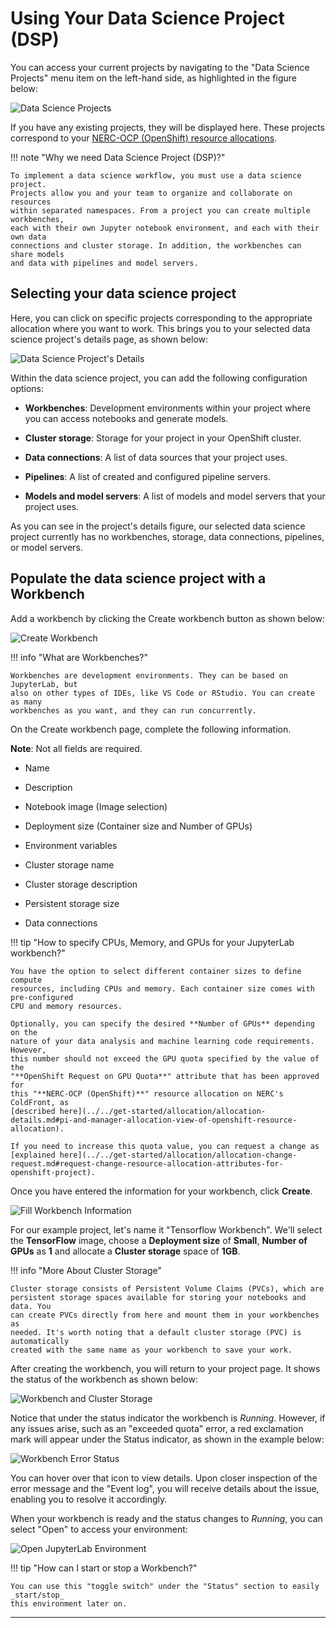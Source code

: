 # Using Your Data Science Project (DSP)

You can access your current projects by navigating to the "Data Science Projects"
menu item on the left-hand side, as highlighted in the figure below:

![Data Science Projects](images/data-science-projects.png)

If you have any existing projects, they will be displayed here. These projects
correspond to your [NERC-OCP (OpenShift) resource allocations](../../get-started/allocation/allocation-details.md#general-user-view-of-openshift-resource-allocation).

!!! note "Why we need Data Science Project (DSP)?"

    To implement a data science workflow, you must use a data science project.
    Projects allow you and your team to organize and collaborate on resources
    within separated namespaces. From a project you can create multiple workbenches,
    each with their own Jupyter notebook environment, and each with their own data
    connections and cluster storage. In addition, the workbenches can share models
    and data with pipelines and model servers.

## Selecting your data science project

Here, you can click on specific projects corresponding to the appropriate allocation
where you want to work. This brings you to your selected data science project's
details page, as shown below:

![Data Science Project's Details](images/data-science-project-details.png)

Within the data science project, you can add the following configuration options:

- **Workbenches**: Development environments within your project where you can access
  notebooks and generate models.

- **Cluster storage**: Storage for your project in your OpenShift cluster.

- **Data connections**: A list of data sources that your project uses.

- **Pipelines**: A list of created and configured pipeline servers.

- **Models and model servers**: A list of models and model servers that your project
  uses.

As you can see in the project's details figure, our selected data science project
currently has no workbenches, storage, data connections, pipelines, or model servers.

## Populate the data science project with a Workbench

Add a workbench by clicking the Create workbench button as shown below:

![Create Workbench](images/create-workbench.png)

!!! info "What are Workbenches?"

    Workbenches are development environments. They can be based on JupyterLab, but
    also on other types of IDEs, like VS Code or RStudio. You can create as many
    workbenches as you want, and they can run concurrently.

On the Create workbench page, complete the following information.

**Note**: Not all fields are required.

- Name

- Description

- Notebook image (Image selection)

- Deployment size (Container size and Number of GPUs)

- Environment variables

- Cluster storage name

- Cluster storage description

- Persistent storage size

- Data connections

!!! tip "How to specify CPUs, Memory, and GPUs for your JupyterLab workbench?"

    You have the option to select different container sizes to define compute
    resources, including CPUs and memory. Each container size comes with pre-configured
    CPU and memory resources.

    Optionally, you can specify the desired **Number of GPUs** depending on the
    nature of your data analysis and machine learning code requirements. However,
    this number should not exceed the GPU quota specified by the value of the
    "**OpenShift Request on GPU Quota**" attribute that has been approved for
    this "**NERC-OCP (OpenShift)**" resource allocation on NERC's ColdFront, as
    [described here](../../get-started/allocation/allocation-details.md#pi-and-manager-allocation-view-of-openshift-resource-allocation).

    If you need to increase this quota value, you can request a change as
    [explained here](../../get-started/allocation/allocation-change-request.md#request-change-resource-allocation-attributes-for-openshift-project).

Once you have entered the information for your workbench, click **Create**.

![Fill Workbench Information](images/tensor-flow-workbench.png)

For our example project, let's name it "Tensorflow Workbench". We'll select the
**TensorFlow** image, choose a **Deployment size** of **Small**, **Number of GPUs**
as **1** and allocate a **Cluster storage** space of **1GB**.

!!! info "More About Cluster Storage"

    Cluster storage consists of Persistent Volume Claims (PVCs), which are
    persistent storage spaces available for storing your notebooks and data. You
    can create PVCs directly from here and mount them in your workbenches as
    needed. It's worth noting that a default cluster storage (PVC) is automatically
    created with the same name as your workbench to save your work.

After creating the workbench, you will return to your project page. It shows the
status of the workbench as shown below:

![Workbench and Cluster Storage](images/workbench-cluster-storage.png)

Notice that under the status indicator the workbench is _Running_. However, if any
issues arise, such as an "exceeded quota" error, a red exclamation mark will appear
under the Status indicator, as shown in the example below:

![Workbench Error Status](images/workbench-error-status.png)

You can hover over that icon to view details. Upon closer inspection of the error
message and the "Event log", you will receive details about the issue, enabling
you to resolve it accordingly.

When your workbench is ready and the status changes to _Running_, you can select
"Open" to access your environment:

![Open JupyterLab Environment](images/open-tensorflow-jupyter-lab.png)

!!! tip "How can I start or stop a Workbench?"

    You can use this "toggle switch" under the "Status" section to easily _start/stop_
    this environment later on.

---
